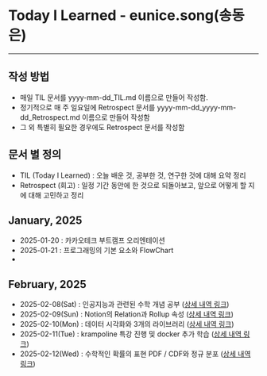 # Today I Learned - eunice.song(송동은)
----------------------------------------

## 작성 방법
- 매일 TIL 문서를 yyyy-mm-dd_TIL.md 이름으로 만들어 작성함.
- 정기적으로 매 주 일요일에 Retrospect 문서를 yyyy-mm-dd_yyyy-mm-dd_Retrospect.md 이름으로 만들어 작성함
- 그 외 특별히 필요한 경우에도 Retrospect 문서를 작성함

## 문서 별 정의
- TIL (Today I Learned) : 오늘 배운 것, 공부한 것, 연구한 것에 대해 요약 정리
- Retrospect (회고) : 일정 기간 동안에 한 것으로 되돌아보고, 앞으로 어떻게 할 지에 대해 고민하고 정리


## January, 2025
- 2025-01-20 : 카카오테크 부트캠프 오리엔테이션
- 2025-01-21 : 프로그래밍의 기본 요소와 FlowChart
- 
## February, 2025
- 2025-02-08(Sat) : 인공지능과 관련된 수학 개념 공부 ([상세 내역 링크](https://jolly-troodon-eb3.notion.site/2-19409fd9adc480948ef7ce61338970e2?pvs=4))
- 2025-02-09(Sun) : Notion의 Relation과 Rollup 속성 ([상세 내역 링크](https://github.com/SDE00/eunice-TIL/blob/main/02%20february/2025-02-09_TIL.md))
- 2025-02-10(Mon) : 데이터 시각화와 3개의 라이브러리 ([상세 내역 링크](https://github.com/SDE00/eunice-TIL/blob/main/02%20february/2025-02-10_TIL.md))
- 2025-02-11(Tue) : krampoline 특강 진행 및 docker 추가 학습 ([상세 내역 링크](https://github.com/SDE00/eunice-TIL/blob/main/02%20february/2025-02-11_TIL.md))
- 2025-02-12(Wed) : 수학적인 확률의 표현 PDF / CDF와 정규 분포 ([상세 내역 링크](https://github.com/SDE00/eunice-TIL/blob/main/02%20february/2025-02-12_TIL.md))

